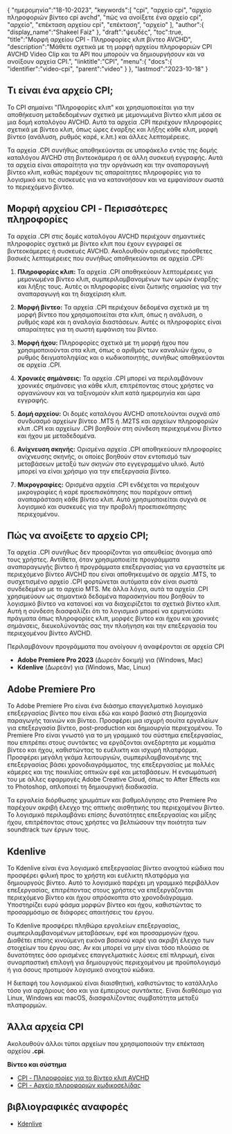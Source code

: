 {
"ημερομηνία":"18-10-2023",
   "keywords":[
"cpi",
"αρχείο cpi",
"αρχείο πληροφοριών βίντεο cpi avchd",
"πώς να ανοίξετε ένα αρχείο cpi",
"αρχείο",
"επέκταση αρχείου cpi",
"επέκταση",
"αρχείο"
],
   "author":{
"display_name":"Shakeel Faiz"
},
"draft":"ψευδές",
"toc":true,
"title":"Μορφή αρχείου CPI - Πληροφορίες κλιπ βίντεο AVCHD",
   "description":"Μάθετε σχετικά με τη μορφή αρχείου πληροφοριών CPI AVCHD Video Clip και τα API που μπορούν να δημιουργήσουν και να ανοίξουν αρχεία CPI.",
"linktitle":"CPI",
   "menu":{
      "docs":{
         "identifier":"video-cpi",
         "parent":"video"
}
},
"lastmod":"2023-10-18"
}

## Τι είναι ένα αρχείο CPI;

Το CPI σημαίνει "Πληροφορίες κλιπ" και χρησιμοποιείται για την αποθήκευση μεταδεδομένων σχετικά με μεμονωμένα βίντεο κλιπ μέσα σε μια δομή καταλόγου AVCHD. Αυτά τα αρχεία .CPI περιέχουν πληροφορίες σχετικά με βίντεο κλιπ, όπως ώρες έναρξης και λήξης κάθε κλιπ, μορφή βίντεο (ανάλυση, ρυθμός καρέ, κ.λπ.) και άλλες λεπτομέρειες.

Τα αρχεία .CPI συνήθως αποθηκεύονται σε υποφάκελο εντός της δομής καταλόγου AVCHD στη βιντεοκάμερα ή σε άλλη συσκευή εγγραφής. Αυτά τα αρχεία είναι απαραίτητα για την οργάνωση και την αναπαραγωγή βίντεο κλιπ, καθώς παρέχουν τις απαραίτητες πληροφορίες για το λογισμικό και τις συσκευές για να κατανοήσουν και να εμφανίσουν σωστά το περιεχόμενο βίντεο.

## Μορφή αρχείου CPI - Περισσότερες πληροφορίες

Τα αρχεία .CPI στις δομές καταλόγου AVCHD περιέχουν σημαντικές πληροφορίες σχετικά με βίντεο κλιπ που έχουν εγγραφεί σε βιντεοκάμερες ή συσκευές AVCHD. Ακολουθούν ορισμένες πρόσθετες βασικές λεπτομέρειες που συνήθως αποθηκεύονται σε αρχεία .CPI:

1. **Πληροφορίες κλιπ:** Τα αρχεία .CPI αποθηκεύουν λεπτομέρειες για μεμονωμένα βίντεο κλιπ, συμπεριλαμβανομένων των ωρών έναρξης και λήξης τους. Αυτές οι πληροφορίες είναι ζωτικής σημασίας για την αναπαραγωγή και τη διαχείριση κλιπ.
    







2. **Μορφή βίντεο:** Τα αρχεία .CPI περιέχουν δεδομένα σχετικά με τη μορφή βίντεο που χρησιμοποιείται στα κλιπ, όπως η ανάλυση, ο ρυθμός καρέ και η αναλογία διαστάσεων. Αυτές οι πληροφορίες είναι απαραίτητες για τη σωστή εμφάνιση του βίντεο.
    







3. **Μορφή ήχου:** Πληροφορίες σχετικά με τη μορφή ήχου που χρησιμοποιούνται στα κλιπ, όπως ο αριθμός των καναλιών ήχου, ο ρυθμός δειγματοληψίας και ο κωδικοποιητής, συνήθως αποθηκεύονται σε αρχεία .CPI.
    







4. **Χρονικές σημάνσεις:** Τα αρχεία .CPI μπορεί να περιλαμβάνουν χρονικές σημάνσεις για κάθε κλιπ, επιτρέποντας στους χρήστες να οργανώνουν και να ταξινομούν κλιπ κατά ημερομηνία και ώρα εγγραφής.
    







5. **Δομή αρχείου:** Οι δομές καταλόγου AVCHD αποτελούνται συχνά από συνδυασμό αρχείων βίντεο .MTS ή .M2TS και αρχείων πληροφοριών κλιπ .CPI και αρχείων .CPI βοηθούν στη σύνδεση περιεχομένου βίντεο και ήχου με μεταδεδομένα.
    







6. **Ανίχνευση σκηνής:** Ορισμένα αρχεία .CPI αποθηκεύουν πληροφορίες ανίχνευσης σκηνής, οι οποίες βοηθούν στον εντοπισμό των μεταβάσεων μεταξύ των σκηνών στο εγγεγραμμένο υλικό. Αυτό μπορεί να είναι χρήσιμο για την επεξεργασία βίντεο.
    







7. **Μικρογραφίες:** Ορισμένα αρχεία .CPI ενδέχεται να περιέχουν μικρογραφίες ή καρέ προεπισκόπησης που παρέχουν οπτική αναπαράσταση κάθε βίντεο κλιπ. Αυτό χρησιμοποιείται συχνά σε λογισμικό και συσκευές για την προβολή προεπισκόπησης περιεχομένου.
    







## Πώς να ανοίξετε το αρχείο CPI;

Τα αρχεία .CPI συνήθως δεν προορίζονται για απευθείας άνοιγμα από τους χρήστες. Αντίθετα, όταν χρησιμοποιείτε προγράμματα αναπαραγωγής βίντεο ή προγράμματα επεξεργασίας για να εργαστείτε με περιεχόμενο βίντεο AVCHD που είναι αποθηκευμένο σε αρχεία .MTS, το συσχετισμένο αρχείο .CPI φορτώνεται αυτόματα εάν είναι σωστά συνδεδεμένο με το αρχείο MTS. Με άλλα λόγια, αυτά τα αρχεία .CPI χρησιμεύουν ως σημαντικά δεδομένα παρασκηνίου που βοηθούν το λογισμικό βίντεο να κατανοεί και να διαχειρίζεται τα σχετικά βίντεο κλιπ. Αυτή η σύνδεση διασφαλίζει ότι το λογισμικό μπορεί να ερμηνεύσει πράγματα όπως πληροφορίες κλιπ, μορφές βίντεο και ήχου και χρονικές σημάνσεις, διευκολύνοντάς σας την πλοήγηση και την επεξεργασία του περιεχομένου βίντεο AVCHD.

Περιλαμβάνουν προγράμματα που ανοίγουν ή αναφέρονται σε αρχεία CPI

- **Adobe Premiere Pro 2023** (Δωρεάν δοκιμή) για (Windows, Mac)
- **Kdenlive** (Δωρεάν) για (Windows, Mac, Linux)

## Adobe Premiere Pro

Το Adobe Premiere Pro είναι ένα διάσημο επαγγελματικό λογισμικό επεξεργασίας βίντεο που είναι εδώ και καιρό βασικό στη βιομηχανία παραγωγής ταινιών και βίντεο. Προσφέρει μια ισχυρή σουίτα εργαλείων για επεξεργασία βίντεο, post-production και δημιουργία περιεχομένου. Το Premiere Pro είναι γνωστό για το μη γραμμικό του σύστημα επεξεργασίας, που επιτρέπει στους συντάκτες να εργάζονται ανεξάρτητα με κομμάτια βίντεο και ήχου, καθιστώντας το ευέλικτη και ισχυρή πλατφόρμα. Προσφέρει μεγάλη γκάμα λειτουργιών, συμπεριλαμβανομένης της επεξεργασίας βάσει χρονοδιαγράμματος, της επεξεργασίας με πολλές κάμερες και της ποικιλίας οπτικών εφέ και μεταβάσεων. Η ενσωμάτωσή του με άλλες εφαρμογές Adobe Creative Cloud, όπως το After Effects και το Photoshop, απλοποιεί τη δημιουργική διαδικασία.

Τα εργαλεία διόρθωσης χρωμάτων και βαθμολόγησης στο Premiere Pro παρέχουν ακριβή έλεγχο της οπτικής αισθητικής του περιεχομένου βίντεο. Το λογισμικό περιλαμβάνει επίσης δυνατότητες επεξεργασίας και μίξης ήχου, επιτρέποντας στους χρήστες να βελτιώσουν την ποιότητα των soundtrack των έργων τους.

## Kdenlive

Το Kdenlive είναι ένα λογισμικό επεξεργασίας βίντεο ανοιχτού κώδικα που προσφέρει φιλική προς το χρήστη και ευέλικτη πλατφόρμα για δημιουργούς βίντεο. Αυτό το λογισμικό παρέχει μη γραμμικό περιβάλλον επεξεργασίας, επιτρέποντας στους χρήστες να επεξεργάζονται περιεχόμενο βίντεο και ήχου απρόσκοπτα στο χρονοδιάγραμμα. Υποστηρίζει ευρύ φάσμα μορφών βίντεο και ήχου, καθιστώντας το προσαρμόσιμο σε διάφορες απαιτήσεις του έργου.

Το Kdenlive προσφέρει πληθώρα εργαλείων επεξεργασίας, συμπεριλαμβανομένων μεταβάσεων, εφέ και προσαρμογών ήχου. Διαθέτει επίσης κινούμενη εικόνα βασικού καρέ για ακριβή έλεγχο των στοιχείων του έργου σας. Αν και μπορεί να μην είναι τόσο πλούσιο σε δυνατότητες όσο ορισμένες επαγγελματικές λύσεις επί πληρωμή, είναι συναρπαστική επιλογή για δημιουργούς περιεχομένου με προϋπολογισμό ή για όσους προτιμούν λογισμικό ανοιχτού κώδικα.

Η διεπαφή του λογισμικού είναι διαισθητική, καθιστώντας το κατάλληλο τόσο για αρχάριους όσο και για έμπειρους συντάκτες. Είναι διαθέσιμο για Linux, Windows και macOS, διασφαλίζοντας συμβατότητα μεταξύ πλατφορμών.

## Άλλα αρχεία CPI

Ακολουθούν άλλοι τύποι αρχείων που χρησιμοποιούν την επέκταση αρχείου **.cpi**.

**Βίντεο και σύστημα**
- [CPI - Πληροφορίες για το βίντεο κλιπ AVCHD](/el/video/cpi/)
- [CPI - Αρχείο πληροφοριών κωδικοσελίδας](/el/system/cpi/)

## βιβλιογραφικές αναφορές
* [Kdenlive](https://en.wikipedia.org/wiki/Kdenlive)

